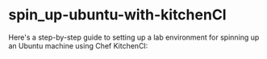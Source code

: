 # spin_up-ubuntu-with-kitchenCI
Here's a step-by-step guide to setting up a lab environment for spinning up an Ubuntu machine using Chef KitchenCI:
